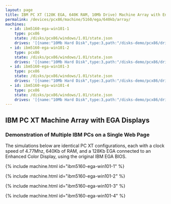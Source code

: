 ```yaml
---
layout: page
title: IBM PC XT (128K EGA, 640K RAM, 10Mb Drive) Machine Array with Enhanced Color Displays
permalink: /devices/pcx86/machine/5160/ega/640kb/array/
machines:
  - id: ibm5160-ega-win101-1
    type: pcx86
    state: /disks/pcx86/windows/1.01/state.json
    drives: '[{name:"10Mb Hard Disk",type:3,path:"/disks-demo/pcx86/drives/10mb/PCDOS200-WIN101-EGA.json"}]'
  - id: ibm5160-ega-win101-2
    type: pcx86
    state: /disks/pcx86/windows/1.01/state.json
    drives: '[{name:"10Mb Hard Disk",type:3,path:"/disks-demo/pcx86/drives/10mb/PCDOS200-WIN101-EGA.json"}]'
  - id: ibm5160-ega-win101-3
    type: pcx86
    state: /disks/pcx86/windows/1.01/state.json
    drives: '[{name:"10Mb Hard Disk",type:3,path:"/disks-demo/pcx86/drives/10mb/PCDOS200-WIN101-EGA.json"}]'
  - id: ibm5160-ega-win101-4
    type: pcx86
    state: /disks/pcx86/windows/1.01/state.json
    drives: '[{name:"10Mb Hard Disk",type:3,path:"/disks-demo/pcx86/drives/10mb/PCDOS200-WIN101-EGA.json"}]'
---
```


IBM PC XT Machine Array with EGA Displays
-----------------------------------------

### Demonstration of Multiple IBM PCs on a Single Web Page

The simulations below are identical PC XT configurations, each with a clock speed of 4.77Mhz, 640Kb of RAM,
and a 128Kb EGA connected to an Enhanced Color Display, using the original IBM EGA BIOS.

{% include machine.html id="ibm5160-ega-win101-1" %}

{% include machine.html id="ibm5160-ega-win101-2" %}

{% include machine.html id="ibm5160-ega-win101-3" %}

{% include machine.html id="ibm5160-ega-win101-4" %}
